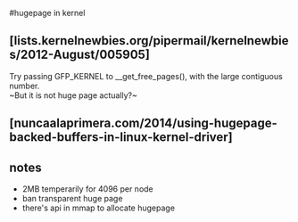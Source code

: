 #hugepage in kernel

## [lists.kernelnewbies.org/pipermail/kernelnewbies/2012-August/005905]
Try passing GFP_KERNEL to __get_free_pages(), with the large contiguous number.  
~But it is not huge page actually?~  

## [nuncaalaprimera.com/2014/using-hugepage-backed-buffers-in-linux-kernel-driver]

## notes
- 2MB temperarily for 4096 per node
- ban transparent huge page
- there's api in mmap to allocate hugepage